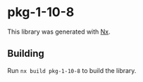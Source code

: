 # pkg-1-10-8

This library was generated with [Nx](https://nx.dev).

## Building

Run `nx build pkg-1-10-8` to build the library.
